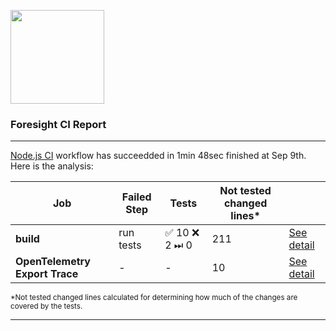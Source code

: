 <a href="https://runforesight.com"><img src="https://camo.githubusercontent.com/c958d76a8f7d8427250c99364a2c17c752ad4ded9ef8873116459de1d714f7f4/68747470733a2f2f666f726573696768742d6173736574732d6c61622e73332e75732d776573742d322e616d617a6f6e6177732e636f6d2f696d616765732f6d61696c2f666f726573696768742d6c6f676f2d75726c2e706e67" width="150" /></a>

### Foresight CI Report

---

[Node.js CI](https://app.runforesight.com) workflow has succeedded in 1min 48sec finished at Sep 9th. Here is the analysis:

| Job | Failed Step | Tests | Not tested changed lines*  |  | 
|--|--|--|--|--|
| **build** | run tests | ✅ 10 ❌ 2 ⏭ 0| 211 | [See detail](https://app.runforesight.com) |
| **OpenTelemetry Export Trace** | - | - | 10  | [See detail](https://app.runforesight.com) |

<sup>*Not tested changed lines calculated for determining how much of the changes are covered by the tests.</sup>

---
